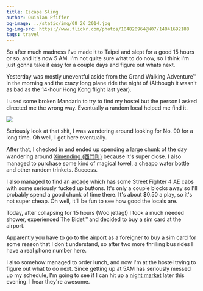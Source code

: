 ```yaml
---
title: Escape Sling
author: Quinlan Pfiffer
bg-image: ../static/img/08_26_2014.jpg
bg-img-src: https://www.flickr.com/photos/104820964@N07/14841692188
tags: travel
---
```


So after much madness I've made it to Taipei and slept for a good 15 hours or
so, and it's now 5 AM. I'm not quite sure what to do now, so I think I'm just
gonna take it easy for a couple days and figure out whats next.

Yesterday was mostly uneventful aside from the Grand Walking Adventure&trade; in
the morning and the crazy long plane ride the night of (Although it wasn't as
bad as the 14-hour Hong Kong flight last year).

I used some broken Mandarin to try to find my hostel but the person I asked
directed me the wrong way. Eventually a random local helped me find it.

<img src="/static/img/yanping_s.jpg" />

Seriously look at that shit, I was wandering around looking for No. 90 for a
long time. Oh well, I got here eventually.

After that, I checked in and ended up spending a large chunk of the day
wandering around [Ximending (西門町)](https://en.wikipedia.org/wiki/Ximending)
because it's super close. I also managed to purchase some kind of magical towel,
a cheapo water bottle and other random trinkets. Success.

I also managed to find an [arcade](http://taipeigamer.blogspot.tw/2006/03/wannian-plaza.html)
which has some Street Fighter 4 AE cabs with some seriously fucked up buttons.
It's only a couple blocks away so I'll probably spend a good chunk of time
there. It's about $0.50 a play, so it's not super cheap. Oh well, it'll be fun
to see how good the locals are.

Today, after collapsing for 15 hours (Woo jetlag!) I took a much needed shower,
experienced The Bidet&trade; and decided to buy a sim card at the airport.

Apparently you have to go to the airport as a foreigner to buy a sim card for
some reason that I don't understand, so after two more thrilling bus rides I
have a real phone number here.

I also somehow managed to order lunch, and now I'm at the hostel trying to
figure out what to do next. Since getting up at 5AM has seriously messed up my
schedule, I'm going to see if I can hit up a [night market](https://en.wikipedia.org/wiki/Night_markets_in_Taiwan)
later this evening. I hear they're awesome.
